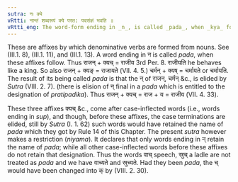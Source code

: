 ```yaml
---
sutra: नः क्ये
vRtti: नान्तं शब्दरूपं क्ये परत: पदसंज्ञं भवति ॥
vRtti_eng: The word-form ending in _n_, is called _pada_, when _kya_ follows (i.e., the affixes _kyach_, _kyan_ and _kyash_).
---
```

These are affixes by which denominative verbs are formed from nouns. See (III.1. 8), (III.1. 11), and (III.1. 13). A word ending in न is called _pada_, when these affixes follow. Thus राजन् + क्यच् = राजीय 3rd Per. 8. राजीयति he behaves like a king. So also राजन् + क्यङ् = राजायते (VII. 4. 5.) चर्मन् + क्यष् = चर्मायते or चर्मायति. The result of its being called _pada_ is that the न् of राजन्, चर्मन् &c., is elided by _Sutra_ (VIII. 2. 7). (there is elision of न् final in a _pada_ which is entitled to the designation of _pratipadika_). Thus राजन् + क्यच् = राज + य = राजीय (VII. 4. 33).

These three affixes क्यच् &c., come after case-inflected words (i.e., words ending in _sup_), and though, before these affixes, the case terminations are elided, still by _Sutra_ (I. 1. 62) such words would have retained the name of _pada_ which they got by Rule 14 of this Chapter. The present _sutra_ however makes a restriction (_niyama_). It declares that only words ending in न् retain the name of _pada_; while all other case-inflected words before these affixes do not retain that designation. Thus the words वाच् speech, स्रुच् a ladle are not treated as _pada_ and we have वाच्यते and स्रुच्यते. Had they been _pada_, the च् would have been changed into क् by (VIII. 2. 30).
